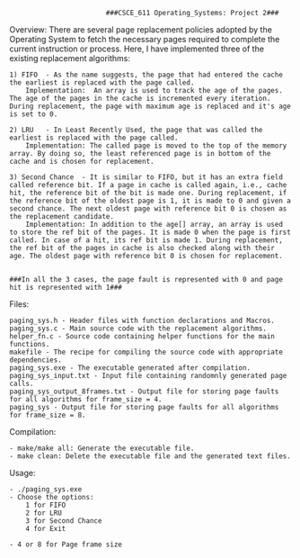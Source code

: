                             ###CSCE_611 Operating_Systems: Project 2###

Overview:
    There are several page replacement policies adopted by the Operating System to fetch the necessary pages required to complete the current instruction or process. Here, I have implemented three of the existing replacement algorithms:

    1) FIFO  - As the name suggests, the page that had entered the cache the earliest is replaced with the page called.
        Implementation:  An array is used to track the age of the pages. The age of the pages in the cache is incremented every iteration. During replacement, the page with maximum age is replaced and it's age is set to 0.

    2) LRU   - In Least Recently Used, the page that was called the earliest is replaced with the page called.
        Implementation: The called page is moved to the top of the memory array. By doing so, the least referenced page is in bottom of the cache and is chosen for replacement.

    3) Second Chance  - It is similar to FIFO, but it has an extra field called reference bit. If a page in cache is called again, i.e., cache hit, the reference bit of the bit is made one. During replacement, if the reference bit of the oldest page is 1, it is made to 0 and given a second chance. The next oldest page with reference bit 0 is chosen as the replacement candidate.
        Implementation: In addition to the age[] array, an array is used to store the ref bit of the pages. It is made 0 when the page is first called. In case of a hit, its ref bit is made 1. During replacement, the ref bit of the pages in cache is also checked along with their age. The oldest page with reference bit 0 is chosen for replacement.
	

	###In all the 3 cases, the page fault is represented with 0 and page hit is represented with 1###

Files:

    paging_sys.h - Header files with function declarations and Macros.
    paging_sys.c - Main source code with the replacement algorithms.
    helper_fn.c - Source code containing helper functions for the main functions.
    makefile - The recipe for compiling the source code with appropriate dependencies.
    paging_sys.exe - The executable generated after compilation.
    paging_sys_input.txt - Input file containing randomnly generated page calls.
    paging_sys_output_8frames.txt - Output file for storing page faults for all algorithms for frame_size = 4.
    paging_sys - Output file for storing page faults for all algorithms for frame_size = 8.

Compilation:

    - make/make all: Generate the executable file.
    - make clean: Delete the executable file and the generated text files.

Usage:

    - ./paging_sys.exe
    - Choose the options:
        1 for FIFO
        2 for LRU
        3 for Second Chance
        4 for Exit

    - 4 or 8 for Page frame size
